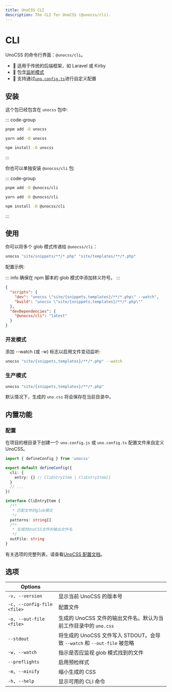 ```yaml
---
title: UnoCSS CLI
description: The CLI for UnoCSS (@unocss/cli).
---
```


# CLI

UnoCSS 的命令行界面：`@unocss/cli`。

- 🍱 适用于传统的后端框架，如 Laravel 或 Kirby
- 👀 包含[监听模式](#开发模式)
- 🔌 支持通过[`uno.config.ts`](#配置)进行自定义配置

## 安装

这个包已经包含在 `unocss` 包中:

::: code-group

```bash [pnpm]
pnpm add -D unocss
```

```bash [yarn]
yarn add -D unocss
```

```bash [npm]
npm install -D unocss
```

:::

你也可以单独安装 `@unocss/cli` 包:

::: code-group

```bash [pnpm]
pnpm add -D @unocss/cli
```

```bash [yarn]
yarn add -D @unocss/cli
```

```bash [npm]
npm install -D @unocss/cli
```

:::

## 使用

你可以将多个 glob 模式传递给 `@unocss/cli`：

```bash
unocss "site/snippets/**/*.php" "site/templates/**/*.php"
```

配置示例:

::: info
确保在 npm 脚本的 glob 模式中添加转义符号。
:::

```json
{
  "scripts": {
    "dev": "unocss \"site/{snippets,templates}/**/*.php\" --watch",
    "build": "unocss \"site/{snippets,templates}/**/*.php\""
  },
  "devDependencies": {
    "@unocss/cli": "latest"
  }
}
```

### 开发模式

添加 --watch (或 -w) 标志以启用文件变动监听:

```bash
unocss "site/{snippets,templates}/**/*.php" --watch
```

### 生产模式

```bash
unocss "site/{snippets,templates}/**/*.php"
```

默认情况下，生成的 `uno.css` 将会保存在当前目录中。

## 内置功能

### 配置

在项目的根目录下创建一个 `uno.config.js` 或 `uno.config.ts` 配置文件来自定义 UnoCSS。

```ts
import { defineConfig } from 'unocss'

export default defineConfig({
  cli: {
    entry: {} // CliEntryItem | CliEntryItem[]
  }
  // ...
})

interface CliEntryItem {
  /**
   * 匹配文件的glob模式
   */
  patterns: string[]
  /**
   * 生成的UnoCSS文件的输出文件名
   */
  outFile: string
}
```

有关选项的完整列表，请查看[UnoCSS 配置文档](/config/)。

## 选项

| Options                    |                                                                          |
| -------------------------- | ------------------------------------------------------------------------ |
| `-v, --version`            | 显示当前 UnoCSS 的版本号                                                 |
| `-c, --config-file <file>` | 配置文件                                                                 |
| `-o, --out-file <file>`    | 生成的 UnoCSS 文件的输出文件名。默认为当前工作目录中的 `uno.css`         |
| `--stdout`                 | 将生成的 UnoCSS 文件写入 STDOUT。会导致 `--watch` 和 `--out-file` 被忽略 |
| `-w, --watch`              | 指示是否应监视 glob 模式找到的文件                                       |
| `--preflights`             | 启用预检样式                                                             |
| `-m, --minify`             | 缩小生成的 CSS                                                           |
| `-h, --help`               | 显示可用的 CLI 命令                                                      |
